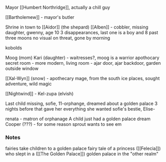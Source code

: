 Mayor [[Humbert Northridge]], actually a chill guy

[[Bartholemew]] - mayor's butler

Shrine in town to [[Aidor]] (the shepard) 
[[Alben]] - cobbler, missing daughter, gwenny, age 10 
3 disappearances, last one is a boy and 8 past three moons no visual on threat, gone by morning 

kobolds 

Moog (mom) Kari (daughter) - waitresses?, moog is a warrior 
apothocary secret room - more modern, living room - ajar door, ajar backdoor, garden outside window 

[[Xal-Wyn]] (snow) - apothecary mage, from the south ice places, sought adventure, wild magic 

[[Nightwind]] - Kel-zupa (elvish) 

Last child missing, sofie, 11-orphange, dreamed about a golden palace 3 nights before that gave her everything she wanted 
sofie's bestie, Elise-

renata - matron of orphanage A child just had a golden palace dream 
Cooper (???) - for some reason sprout wants to see em
### Notes
fairies take children to a golden palace 
fairy tale of a princess ([[Felecia]]) who slept in a ([[The Golden Palace]]) golden palace in the "other realm" 
